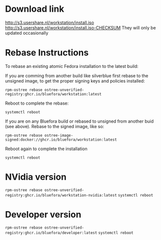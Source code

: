 # Download link
http://s3.usershare.nl/workstation/install.iso
http://s3.usershare.nl/workstation/install.iso-CHECKSUM
They will only be updated occasionally

# Rebase Instructions
To rebase an existing atomic Fedora installation to the latest build:

If you are comming from another build like silverblue first rebase to the unsigned image, to get the proper signing keys and policies installed:

`rpm-ostree rebase ostree-unverified-registry:ghcr.io/bluefora/workstation:latest`

Reboot to complete the rebase:

`systemctl reboot`

If you are on any Bluefora build or rebased to unsigned from another buid (see above).
Rebase to the signed image, like so:

`rpm-ostree rebase ostree-image-signed:docker://ghcr.io/bluefora/workstation:latest`

Reboot again to complete the installation

`systemctl reboot`

# NVidia version
`rpm-ostree rebase ostree-unverified-registry:ghcr.io/bluefora/workstation-nvidia:latest`
`systemctl reboot`

# Developer version
`rpm-ostree rebase ostree-unverified-registry:ghcr.io/bluefora/developer:latest`
`systemctl reboot`

